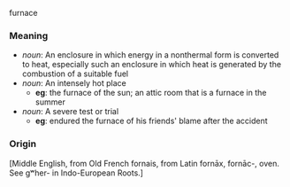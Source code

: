 furnace
### Meaning
+ _noun_: An enclosure in which energy in a nonthermal form is converted to heat, especially such an enclosure in which heat is generated by the combustion of a suitable fuel
+ _noun_: An intensely hot place
    + __eg__: the furnace of the sun; an attic room that is a furnace in the summer
+ _noun_: A severe test or trial
    + __eg__: endured the furnace of his friends' blame after the accident

### Origin

[Middle English, from Old French fornais, from Latin fornāx, fornāc-, oven. See gʷher- in Indo-European Roots.]
